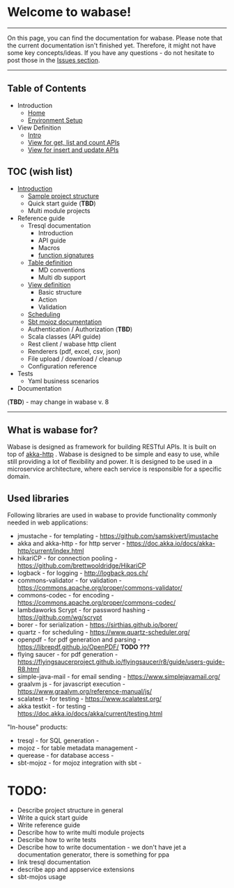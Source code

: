 # Welcome to wabase!

---

On this page, you can find the documentation for wabase. Please note that the current documentation isn't finished yet.
Therefore, it might not have some key concepts/ideas. If you have any questions - do not hesitate to post those
in the [Issues section](https://github.com/mrumkovskis/wabase/issues). 

---

## Table of Contents
* Introduction 
  * [Home](Home.md)
  * [Environment Setup](Setup-Install.md)
* View Definition
  * [Intro](View-Intro.md)
  * [View for get, list and count APIs](View-Get.md)
  * [View for insert and update APIs](View-InsertUpdate.md)



## TOC (wish list)

* [Introduction](intro/00_intro.md)
  * [Sample project structure](intro/10_sample.md)
  * Quick start guide  (**TBD**)
  * Multi module projects
* Reference guide
  * Tresql documentation
    * Introduction
    * API guide
    * Macros
    * [function signatures](ref/14_function_signatures.md)
  * [Table definition](ref/20_tabledef.md)
    * MD conventions
    * Multi db support
  * [View definition](ref/30_viewdef.md)
    * Basic structure
    * Action
    * Validation
  * [Scheduling](misc/10_scheduling.md)
  * [Sbt mojoz documentation](misc/20_sbt_mojoz.md)
  * Authentication / Authorization  (**TBD**)
  * Scala classes (API guide)
  * Rest client / wabase http client
  * Renderers (pdf, excel, csv, json)
  * File upload / download / cleanup
  * Configuration reference
* Tests
  * Yaml business scenarios
* Documentation

(**TBD**) - may change in wabase v. 8

---

## What is wabase for?

Wabase is designed as framework for building RESTful APIs. It is built on top of [akka-http](https://doc.akka.io/docs/akka-http/current/index.html) . 
Wabase is designed to be simple and easy to use, while still providing a lot of flexibility and power. 
It is designed to be used in a microservice architecture, where each service is responsible for a specific domain.

## Used libraries

Following libraries are used in wabase to provide functionality commonly needed in web applications: 

* jmustache - for templating - https://github.com/samskivert/jmustache
* akka and akka-http - for http server - https://doc.akka.io/docs/akka-http/current/index.html
* hikariCP - for connection pooling - https://github.com/brettwooldridge/HikariCP
* logback - for logging - http://logback.qos.ch/
* commons-validator - for validation - https://commons.apache.org/proper/commons-validator/
* commons-codec - for encoding - https://commons.apache.org/proper/commons-codec/
* lambdaworks Scrypt - for password hashing - https://github.com/wg/scrypt
* borer - for serialization - https://sirthias.github.io/borer/
* quartz - for scheduling - https://www.quartz-scheduler.org/
* openpdf - for pdf generation and parsing - https://librepdf.github.io/OpenPDF/  **TODO ???**
* flying saucer - for pdf generation - https://flyingsaucerproject.github.io/flyingsaucer/r8/guide/users-guide-R8.html
* simple-java-mail - for email sending - https://www.simplejavamail.org/
* graalvm js - for javascript execution - https://www.graalvm.org/reference-manual/js/
* scalatest - for testing - https://www.scalatest.org/
* akka testkit - for testing - https://doc.akka.io/docs/akka/current/testing.html

"In-house" products:

* tresql - for SQL generation -
* mojoz - for table metadata management -
* querease - for database access - 
* sbt-mojoz - for mojoz integration with sbt -

# TODO:

* Describe project structure in general 
* Write a quick start guide
* Write reference guide
* Describe how to write multi module projects
* Describe how to write tests
* Describe how to write documentation - we don't have jet a documentation generator, there is something for ppa
* link tresql documentation
* describe app and appservice extensions
* sbt-mojos usage